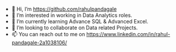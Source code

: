 - 👋 Hi, I’m https://github.com/rahulpandagale
- 👀 I’m interested in working in Data Analytics roles.
- 🌱 I’m currently learning Advance SQL & Advanced Excel.
- 💞️ I’m looking to collaborate on Data related Projects.
- 📫 You can reach out to me on https://www.linkedin.com/in/rahul-pandagale-2a1038106/

<!---
rahulpandagale/rahulpandagale is a ✨ special ✨ repository because its `README.md` (this file) appears on your GitHub profile.
You can click the Preview link to take a look at your changes.
--->

